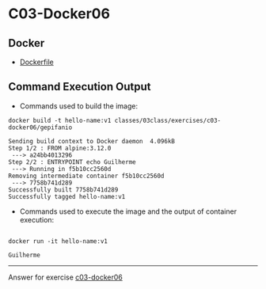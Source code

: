 # C03-Docker06

## Docker 
- [Dockerfile](Dockerfile)

## Command Execution Output
- Commands used to build  the image:
```
docker build -t hello-name:v1 classes/03class/exercises/c03-docker06/gepifanio

Sending build context to Docker daemon  4.096kB
Step 1/2 : FROM alpine:3.12.0
 ---> a24bb4013296
Step 2/2 : ENTRYPOINT echo Guilherme
 ---> Running in f5b10cc2560d
Removing intermediate container f5b10cc2560d
 ---> 7758b741d289
Successfully built 7758b741d289
Successfully tagged hello-name:v1

```

- Commands used to execute the image and the output of container execution:
```

docker run -it hello-name:v1

Guilherme

```

<!-- Don't change anything below this point-->
<!-- Before commiting, remove both commented lines--> 
***
Answer for exercise [c03-docker06](https://github.com/devopsacademyau/academy/blob/af3225a3436f263164e8daebc6bbd1ef3122b900/classes/03class/exercises/c03-docker06/README.md)